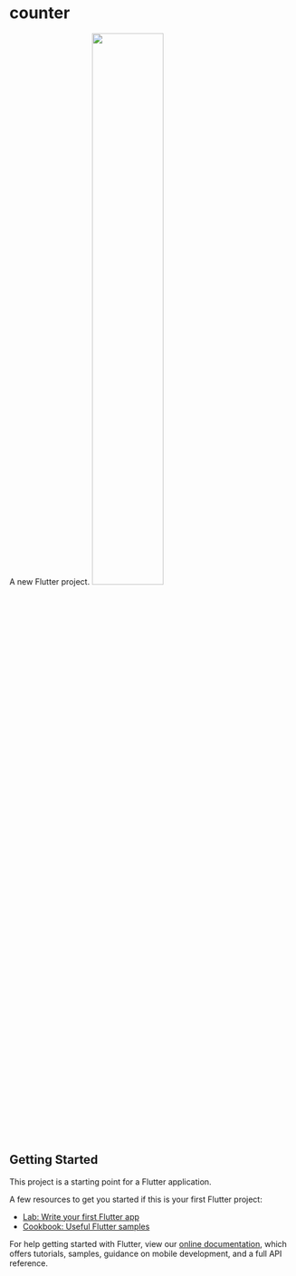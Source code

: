 # counter
A new Flutter project.
<img src= "https://user-images.githubusercontent.com/76262148/145060342-f0033a63-67d7-49a2-a42e-624030387d23.jpg" height="50%" width="50%">

## Getting Started

This project is a starting point for a Flutter application.

A few resources to get you started if this is your first Flutter project:

- [Lab: Write your first Flutter app](https://flutter.dev/docs/get-started/codelab)
- [Cookbook: Useful Flutter samples](https://flutter.dev/docs/cookbook)

For help getting started with Flutter, view our
[online documentation](https://flutter.dev/docs), which offers tutorials,
samples, guidance on mobile development, and a full API reference.
